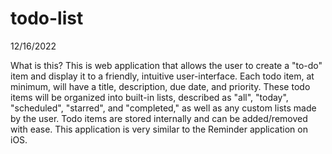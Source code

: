 # todo-list

12/16/2022

What is this?
  This is web application that allows the user to create a "to-do" item and display it to a friendly, intuitive user-interface. Each todo item, at minimum, will have a title, description, due date, and priority. These todo items will be organized into built-in lists, described as "all", "today", "scheduled", "starred", and "completed," as well as any custom lists made by the user. Todo items are stored internally and can be added/removed with ease. This application is very similar to the Reminder application on iOS.
